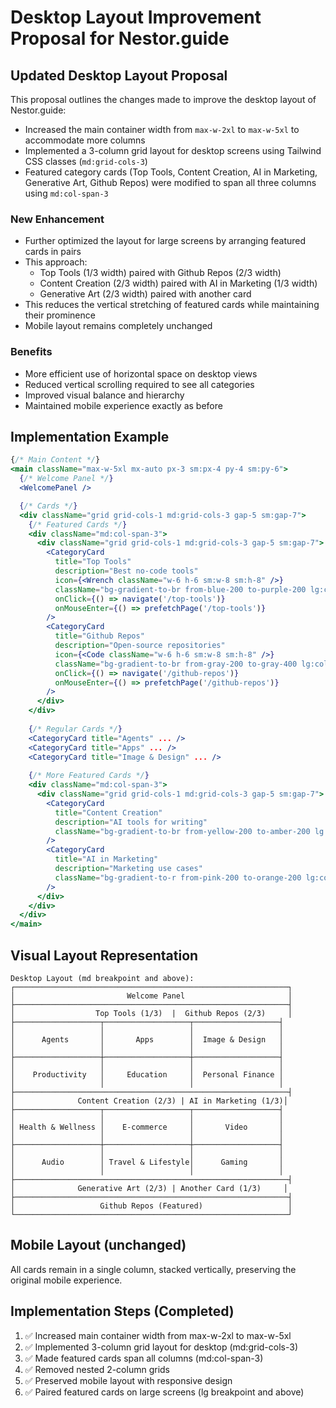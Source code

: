 # Desktop Layout Improvement Proposal for Nestor.guide

## Updated Desktop Layout Proposal

This proposal outlines the changes made to improve the desktop layout of Nestor.guide:

- Increased the main container width from `max-w-2xl` to `max-w-5xl` to accommodate more columns
- Implemented a 3-column grid layout for desktop screens using Tailwind CSS classes (`md:grid-cols-3`)
- Featured category cards (Top Tools, Content Creation, AI in Marketing, Generative Art, Github Repos) were modified to span all three columns using `md:col-span-3`

### New Enhancement
- Further optimized the layout for large screens by arranging featured cards in pairs
- This approach:
  - Top Tools (1/3 width) paired with Github Repos (2/3 width)
  - Content Creation (2/3 width) paired with AI in Marketing (1/3 width)
  - Generative Art (2/3 width) paired with another card
- This reduces the vertical stretching of featured cards while maintaining their prominence
- Mobile layout remains completely unchanged

### Benefits
- More efficient use of horizontal space on desktop views
- Reduced vertical scrolling required to see all categories
- Improved visual balance and hierarchy
- Maintained mobile experience exactly as before

## Implementation Example

```jsx
{/* Main Content */}
<main className="max-w-5xl mx-auto px-3 sm:px-4 py-4 sm:py-6">
  {/* Welcome Panel */}
  <WelcomePanel />

  {/* Cards */}
  <div className="grid grid-cols-1 md:grid-cols-3 gap-5 sm:gap-7">
    {/* Featured Cards */}
    <div className="md:col-span-3">
      <div className="grid grid-cols-1 md:grid-cols-3 gap-5 sm:gap-7">
        <CategoryCard
          title="Top Tools"
          description="Best no-code tools"
          icon={<Wrench className="w-6 h-6 sm:w-8 sm:h-8" />}
          className="bg-gradient-to-br from-blue-200 to-purple-200 lg:col-span-1"
          onClick={() => navigate('/top-tools')}
          onMouseEnter={() => prefetchPage('/top-tools')}
        />
        <CategoryCard
          title="Github Repos"
          description="Open-source repositories"
          icon={<Code className="w-6 h-6 sm:w-8 sm:h-8" />}
          className="bg-gradient-to-br from-gray-200 to-gray-400 lg:col-span-2"
          onClick={() => navigate('/github-repos')}
          onMouseEnter={() => prefetchPage('/github-repos')}
        />
      </div>
    </div>
    
    {/* Regular Cards */}
    <CategoryCard title="Agents" ... />
    <CategoryCard title="Apps" ... />
    <CategoryCard title="Image & Design" ... />
    
    {/* More Featured Cards */}
    <div className="md:col-span-3">
      <div className="grid grid-cols-1 md:grid-cols-3 gap-5 sm:gap-7">
        <CategoryCard
          title="Content Creation"
          description="AI tools for writing"
          className="bg-gradient-to-br from-yellow-200 to-amber-200 lg:col-span-2"
        />
        <CategoryCard
          title="AI in Marketing"
          description="Marketing use cases"
          className="bg-gradient-to-r from-pink-200 to-orange-200 lg:col-span-1"
        />
      </div>
    </div>
  </div>
</main>
```

## Visual Layout Representation

```
Desktop Layout (md breakpoint and above):
┌─────────────────────────────────────────────────────────────┐
│                         Welcome Panel                       │
├─────────────────────────────────────────────────────────────┤
│                  Top Tools (1/3)  |  Github Repos (2/3)     │
├───────────────────┬───────────────────┬───────────────────┤
│                   │                   │                   │
│      Agents       │       Apps        │  Image & Design   │
│                   │                   │                   │
├───────────────────┼───────────────────┼───────────────────┤
│                   │                   │                   │
│    Productivity   │     Education     │  Personal Finance │
│                   │                   │                   │
├─────────────────────────────────────────────────────────────┤
│              Content Creation (2/3) | AI in Marketing (1/3)│
├───────────────────┬───────────────────┬───────────────────┤
│                   │                   │                   │
│ Health & Wellness │    E-commerce     │       Video       │
│                   │                   │                   │
├───────────────────┼───────────────────┼───────────────────┤
│                   │                   │                   │
│      Audio        │ Travel & Lifestyle│      Gaming       │
│                   │                   │                   │
├─────────────────────────────────────────────────────────────┤
│              Generative Art (2/3) | Another Card (1/3)     │
├─────────────────────────────────────────────────────────────┤
│                   Github Repos (Featured)                   │
└─────────────────────────────────────────────────────────────┘
```

## Mobile Layout (unchanged)
All cards remain in a single column, stacked vertically, preserving the original mobile experience.

## Implementation Steps (Completed)
1. ✅ Increased main container width from max-w-2xl to max-w-5xl
2. ✅ Implemented 3-column grid layout for desktop (md:grid-cols-3)
3. ✅ Made featured cards span all columns (md:col-span-3)
4. ✅ Removed nested 2-column grids
5. ✅ Preserved mobile layout with responsive design
6. ✅ Paired featured cards on large screens (lg breakpoint and above)
